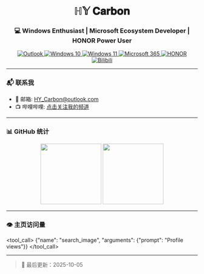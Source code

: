<h1 align="center">ℍ𝕐 𝐂𝐚𝐫𝐛𝐨𝐧</h1>
<h3 align="center">💻 Windows Enthusiast | Microsoft Ecosystem Developer | HONOR Power User</h3>

<p align="center">
  <a href="mailto:HY_Carbon@outlook.com">
    <image src="https://img.shields.io/badge/Outlook-HY__Carbon@outlook.com-blue?logo=microsoft-outlook&logoColor=white" alt="Outlook">
  </a>
  <a href="https://www.microsoft.com/windows/windows-10">
    <image src="https://img.shields.io/badge/Windows-10-0078D7?logo=windows&logoColor=white" alt="Windows 10">
  </a>
  <a href="https://www.microsoft.com/windows/windows-11">
    <image src="https://img.shields.io/badge/Windows-11-0078D7?logo=windows&logoColor=white" alt="Windows 11">
  </a>
  <a href="https://www.microsoft.com/microsoft-365">
    <image src="https://img.shields.io/badge/Microsoft%20365-Productivity-0078D6?logo=microsoft&logoColor=white" alt="Microsoft 365">
  </a>
  <a href="https://www.hihonor.com/">
    <image src="https://img.shields.io/badge/HONOR-Smart%20Devices-FF4500?logo=android&logoColor=white" alt="HONOR">
  </a>
  <a href="https://b23.tv/s1sofBG">
    <image src="https://img.shields.io/badge/Bilibili-关注我-blue?logo=bilibili&logoColor=white" alt="Bilibili">
  </a>
</p>

---

### 📬 联系我

- 📧 邮箱: [HY_Carbon@outlook.com](mailto:HY_Carbon@outlook.com)
- 📺 哔哩哔哩: [点击关注我的频道](https://b23.tv/s1sofBG)
---

### 📊 GitHub 统计

<p align="center">
  <image height="160em" src="https://github-readme-stats.vercel.app/api?username=HYCarbon&show_icons=true&theme=radical&count_private=true&include_all_commits=true" />
  <image height="160em" src="https://github-readme-stats.vercel.app/api/top-langs/?username=HYCarbon&layout=compact&theme=radical" />
</p>

---

### 👁️ 主页访问量

<tool_call>
{"name": "search_image", "arguments": {"prompt": "Profile views"}}
</tool_call>

---

> 📅 最后更新：2025-10-05
